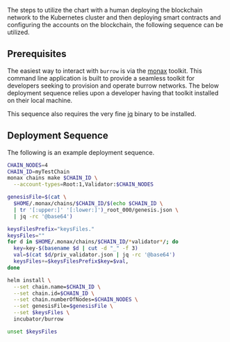 The steps to utilize the chart with a human deploying the blockchain network to the Kubernetes cluster and then deploying smart contracts and configuring the accounts on the blockchain, the following sequence can be utilized.

## Prerequisites

The easiest way to interact with `burrow` is via the [monax](https://github.com/monax/monax) toolkit. This command line application is built to provide a seamless toolkit for developers seeking to provision and operate burrow networks. The below deployment sequence relies upon a developer having that toolkit installed on their local machine.

This sequence also requires the very fine [jq](https://stedolan.github.io/jq/) binary to be installed.

## Deployment Sequence

The following is an example deployment sequence.

```bash
CHAIN_NODES=4
CHAIN_ID=myTestChain
monax chains make $CHAIN_ID \
  --account-types=Root:1,Validator:$CHAIN_NODES

genesisFile=$(cat \
  $HOME/.monax/chains/$CHAIN_ID/$(echo $CHAIN_ID \
  | tr '[:upper:]' '[:lower:]')_root_000/genesis.json \
  | jq -rc '@base64')

keysFilesPrefix="keysFiles."
keysFiles=""
for d in $HOME/.monax/chains/$CHAIN_ID/*validator*/; do
  key=key-$(basename $d | cut -d "_" -f 3)
  val=$(cat $d/priv_validator.json | jq -rc '@base64')
  keysFiles+=$keysFilesPrefix$key=$val,
done

helm install \
  --set chain.name=$CHAIN_ID \
  --set chain.id=$CHAIN_ID \
  --set chain.numberOfNodes=$CHAIN_NODES \
  --set genesisFile=$genesisFile \
  --set $keysFiles \
  incubator/burrow

unset $keysFiles
```
